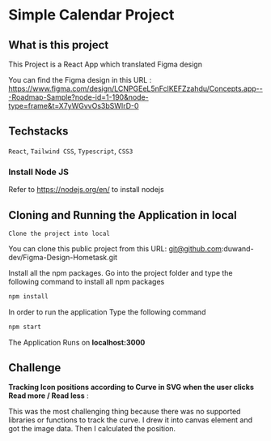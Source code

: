 # Simple Calendar Project

## What is this project

This Project is a React App which translated Figma design

You can find the Figma design in this URL : https://www.figma.com/design/LCNPGEeL5nFclKEFZzahdu/Concepts.app---Roadmap-Sample?node-id=1-190&node-type=frame&t=X7yWGvvOs3bSWIrD-0

## Techstacks

`React`, `Tailwind CSS`, `Typescript`, `CSS3`

### Install Node JS

Refer to https://nodejs.org/en/ to install nodejs

## Cloning and Running the Application in local

`Clone the project into local`

You can clone this public project from this URL: git@github.com:duwand-dev/Figma-Design-Hometask.git

Install all the npm packages. Go into the project folder and type the following command to install all npm packages

```bash
npm install
```

In order to run the application Type the following command

```bash
npm start
```

The Application Runs on **localhost:3000**

## Challenge

**Tracking Icon positions according to Curve in SVG when the user clicks Read more / Read less** :

This was the most challenging thing because there was no supported libraries or functions to track the curve. I drew it into canvas element and got the image data. Then I calculated the position.
